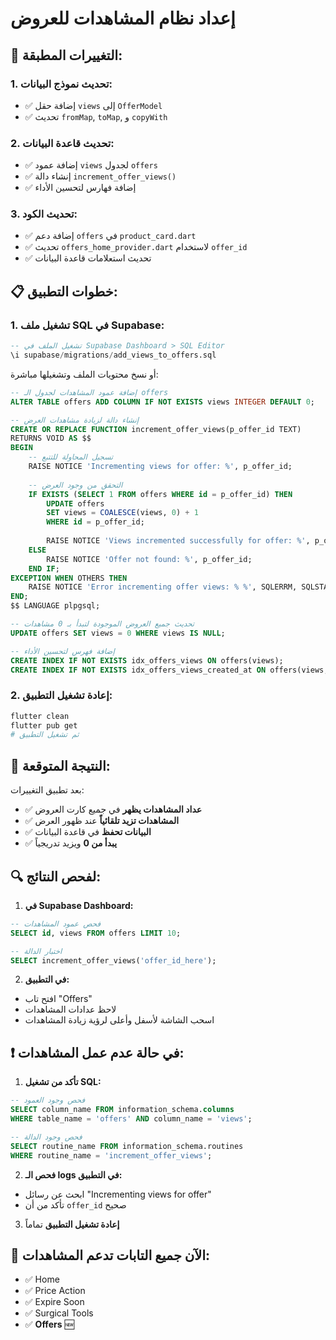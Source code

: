 # إعداد نظام المشاهدات للعروض

## 🔧 التغييرات المطبقة:

### 1. **تحديث نموذج البيانات:**
- ✅ إضافة حقل `views` إلى `OfferModel`
- ✅ تحديث `fromMap`, `toMap`, و `copyWith`

### 2. **تحديث قاعدة البيانات:**
- ✅ إضافة عمود `views` لجدول `offers`
- ✅ إنشاء دالة `increment_offer_views()`
- ✅ إضافة فهارس لتحسين الأداء

### 3. **تحديث الكود:**
- ✅ إضافة دعم `offers` في `product_card.dart`
- ✅ تحديث `offers_home_provider.dart` لاستخدام `offer_id`
- ✅ تحديث استعلامات قاعدة البيانات

## 📋 خطوات التطبيق:

### 1. **تشغيل ملف SQL في Supabase:**
```sql
-- تشغيل الملف في Supabase Dashboard > SQL Editor
\i supabase/migrations/add_views_to_offers.sql
```

أو نسخ محتويات الملف وتشغيلها مباشرة:
```sql
-- إضافة عمود المشاهدات لجدول الـ offers
ALTER TABLE offers ADD COLUMN IF NOT EXISTS views INTEGER DEFAULT 0;

-- إنشاء دالة لزيادة مشاهدات العرض
CREATE OR REPLACE FUNCTION increment_offer_views(p_offer_id TEXT)
RETURNS VOID AS $$
BEGIN
    -- تسجيل المحاولة للتتبع
    RAISE NOTICE 'Incrementing views for offer: %', p_offer_id;
    
    -- التحقق من وجود العرض
    IF EXISTS (SELECT 1 FROM offers WHERE id = p_offer_id) THEN
        UPDATE offers 
        SET views = COALESCE(views, 0) + 1
        WHERE id = p_offer_id;
        
        RAISE NOTICE 'Views incremented successfully for offer: %', p_offer_id;
    ELSE
        RAISE NOTICE 'Offer not found: %', p_offer_id;
    END IF;
EXCEPTION WHEN OTHERS THEN
    RAISE NOTICE 'Error incrementing offer views: % %', SQLERRM, SQLSTATE;
END;
$$ LANGUAGE plpgsql;

-- تحديث جميع العروض الموجودة لتبدأ بـ 0 مشاهدات
UPDATE offers SET views = 0 WHERE views IS NULL;

-- إضافة فهرس لتحسين الأداء
CREATE INDEX IF NOT EXISTS idx_offers_views ON offers(views);
CREATE INDEX IF NOT EXISTS idx_offers_views_created_at ON offers(views, created_at);
```

### 2. **إعادة تشغيل التطبيق:**
```bash
flutter clean
flutter pub get
# ثم تشغيل التطبيق
```

## 🎯 النتيجة المتوقعة:

بعد تطبيق التغييرات:
- ✅ **عداد المشاهدات يظهر** في جميع كارت العروض
- ✅ **المشاهدات تزيد تلقائياً** عند ظهور العرض
- ✅ **البيانات تحفظ** في قاعدة البيانات
- ✅ **يبدأ من 0** ويزيد تدريجياً

## 🔍 لفحص النتائج:

1. **في Supabase Dashboard:**
```sql
-- فحص عمود المشاهدات
SELECT id, views FROM offers LIMIT 10;

-- اختبار الدالة
SELECT increment_offer_views('offer_id_here');
```

2. **في التطبيق:**
- افتح تاب "Offers"
- لاحظ عدادات المشاهدات
- اسحب الشاشة لأسفل وأعلى لرؤية زيادة المشاهدات

## ❗ في حالة عدم عمل المشاهدات:

1. **تأكد من تشغيل SQL:**
```sql
-- فحص وجود العمود
SELECT column_name FROM information_schema.columns 
WHERE table_name = 'offers' AND column_name = 'views';

-- فحص وجود الدالة
SELECT routine_name FROM information_schema.routines 
WHERE routine_name = 'increment_offer_views';
```

2. **فحص الـ logs في التطبيق:**
- ابحث عن رسائل "Incrementing views for offer"
- تأكد من أن `offer_id` صحيح

3. **إعادة تشغيل التطبيق** تماماً

## 🎉 الآن جميع التابات تدعم المشاهدات:
- ✅ Home
- ✅ Price Action  
- ✅ Expire Soon
- ✅ Surgical Tools
- ✅ **Offers** 🆕